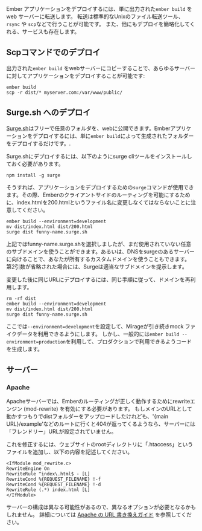 Ember アプリケーションをデプロイするには、単に出力された`ember build` をweb サーバーに転送します。 転送は標準的なUnixのファイル転送ツール、`rsync` や `scp`などで行うことが可能です。 また、他にもデプロイを簡略化してくれる、サービスも存在します。

## Scpコマンドでのデプロイ

出力された`ember build` をwebサーバーにコピーすることで、あらゆるサーバーに対してアプリケーションをデプロイすることが可能です:

```shell
ember build
scp -r dist/* myserver.com:/var/www/public/
```

## Surge.sh へのデプロイ

[ Surge.sh](http://surge.sh/)はフリーで任意のフォルダを、webに公開できます。Emberアプリケーションをデプロイするには、単に`ember build`によって生成されたフォルダーをデプロイするだけです。.

Surge.shにデプロイするには、以下のようにsurge cliツールをインストールしておく必要があります。

```shell
npm install -g surge
```

そうすれば、アプリケーションをデプロイするための`surge`コマンドが使用できます。その際、Emberのクライアントサイドのルーティングを可能にするために、index.htmlを200.htmlというファイル名に変更しなくてはならないことに注意してください。

```shell
ember build --environment=development
mv dist/index.html dist/200.html
surge dist funny-name.surge.sh
```

上記ではfunny-name.surge.shを選択しましたが、まだ使用されていない任意のサブドメインを使うことができます。あるいは、DNSをsurgeのあるサーバーに向けることで、あなたが所有するカスタムドメインを使うこともできます。 第2引数が省略された場合には、Surgeは適当なサブドメインを提示します。

変更した後に同じURLにデプロイするには、同じ手順に従って、ドメインを再利用します。

```shell
rm -rf dist
ember build --environment=development
mv dist/index.html dist/200.html
surge dist funny-name.surge.sh
```

ここでは`--environment=development`を設定して、Mirageが引き続きmock ファイクデータを利用できるようにします。 しかし、一般的には`ember build --environment=production`を利用して、プロダクションで利用できるようコードを生成します。

## サーバー

### Apache

Apacheサーバーでは、Emberのルーティングが正しく動作するためにrewriteエンジン (mod-rewrite) を有効にする必要があります。 もしメインのURLとして動かすつもりでdistフォルダーをアップロードしたけれども、'{main URL}/example'などのルートに行くと404が返ってくるようなら、サーバーには「フレンドリー」URLが設定されていません。

これを修正するには、ウェブサイトのrootディレクトリに「.htaccess」というファイルを追加し、以下の内容を記述してください。

```text
<IfModule mod_rewrite.c>
RewriteEngine On
RewriteRule ^index\.html$ - [L]
RewriteCond %{REQUEST_FILENAME} !-f
RewriteCond %{REQUEST_FILENAME} !-d
RewriteRule (.*) index.html [L]
</IfModule>
```

サーバーの構成は異なる可能性があるので、異なるオプションが必要となるかもしれません。 詳細については [Apache の URL 書き換えガイド](http://httpd.apache.org/docs/2.0/misc/rewriteguide.html) を参照してください。